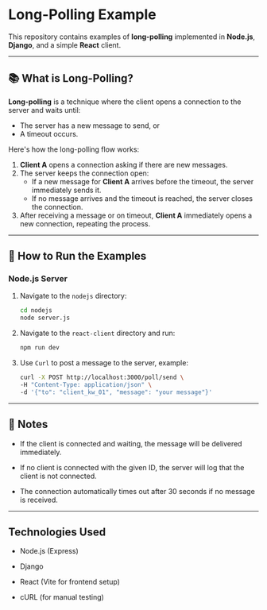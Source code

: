 # Long-Polling Example

This repository contains examples of **long-polling** implemented in **Node.js**, **Django**, and a simple **React** client.

---

## 📚 What is Long-Polling?

**Long-polling** is a technique where the client opens a connection to the server and waits until:
- The server has a new message to send, or
- A timeout occurs.

Here's how the long-polling flow works:
1. **Client A** opens a connection asking if there are new messages.
2. The server keeps the connection open:
   - If a new message for **Client A** arrives before the timeout, the server immediately sends it.
   - If no message arrives and the timeout is reached, the server closes the connection.
3. After receiving a message or on timeout, **Client A** immediately opens a new connection, repeating the process.

---

## 🚀 How to Run the Examples

### Node.js Server
1. Navigate to the `nodejs` directory:
   ```bash
   cd nodejs
   node server.js
2. Navigate to the `react-client` directory and run:
   ```bash
   npm run dev

3. Use `Curl` to post a message to the server, example:
    ```bash
    curl -X POST http://localhost:3000/poll/send \
    -H "Content-Type: application/json" \
    -d '{"to": "client_kw_01", "message": "your message"}'

---
## 📒 Notes
- If the client is connected and waiting, the message will be delivered immediately.

- If no client is connected with the given ID, the server will log that the client is not connected.

- The connection automatically times out after 30 seconds if no message is received.
---
## Technologies Used
- Node.js (Express)

- Django

- React (Vite for frontend setup)

- cURL (for manual testing)
